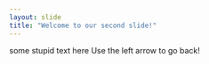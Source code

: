 ```yaml
---
layout: slide
title: "Welcome to our second slide!"
---
```

some stupid text here
Use the left arrow to go back!
